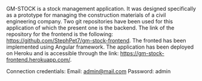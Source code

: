 GM-STOCK is a stock management application. 
It was designed specifically as a prototype for managing the construction materials of a civil engineering company. 
Two git repositories have been used for this application of which the present one is the backend. 
The link of the repository for the frontend is the following: https://github.com/StephPet7/gm-stock-frontend. 
The fronted has been implemented using Angular framework. 
The application has been deployed on Heroku and is accessible through the link: https://gm-stock-frontend.herokuapp.com/. 

Connection credentials:
Email: admin@mail.com
Password: admin
